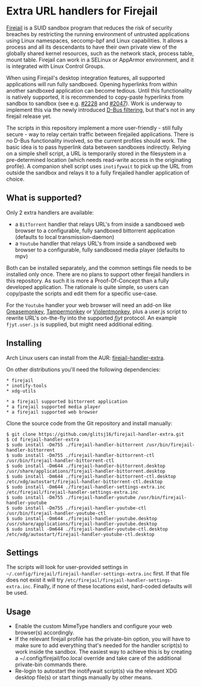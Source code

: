 # Extra URL handlers for Firejail

[Firejail](https://github.com/netblue30/firejail) is a SUID sandbox program that reduces the risk of security breaches by restricting the running environment of untrusted applications using Linux namespaces, seccomp-bpf and Linux capabilities. It allows a process and all its descendants to have their own private view of the globally shared kernel resources, such as the network stack, process table, mount table. Firejail can work in a SELinux or AppArmor environment, and it is integrated with Linux Control Groups.

When using Firejail's desktop integration features, all supported applications will run fully sandboxed. Opening hyperlinks from within another sandboxed application can become tedious. Until this functionality is natively supported, it is recommended to copy-paste hyperlinks from sandbox to sandbox (see e.g.  [#2228](https://github.com/netblue30/firejail/issues/2228) and [#2047](https://github.com/netblue30/firejail/issues/2047)). Work is underway to implement this via the newly introduced [D-Bus filtering](https://github.com/netblue30/firejail/issues/3471#issuecomment-646582480), but that's not in any firejail release yet.

The scripts in this repository implement a more user-friendly - still fully secure - way to relay certain traffic between firejailed applications. There is no D-Bus functionality involved, so the current profiles should work. The basic idea is to pass hyperlink data between sandboxes indirectly. Relying on a simple shell script, a URL is temporarily stored in the filesystem in a pre-determined location (which needs read-write access in the originating profile). A companion shell script uses `inotifywait` to pick up the URL from outside the sandbox and relays it to a fully firejailed handler application of choice.

## What is supported?

Only 2 extra handlers are available:
- a `BitTorrent` handler that relays URL's from inside a sandboxed web browser to a configurable, fully sandboxed bittorrent application (defaults to local transmission-daemon)
- a `Youtube` handler that relays URL's from inside a sandboxed web browser to a configurable, fully sandboxed media player (defaults to mpv)

Both can be installed separately, and the common settings file needs to be installed only once.
There are no plans to support other firejail handlers in this repository. As such it is more a Proof-Of-Concept than a fully developed application. The rationale is quite simple, so users can copy/paste the scripts and edit them for a specific use-case.

For the `Youtube` handler your web browser will need an add-on like [Greasemonkey](https://github.com/greasemonkey/greasemonkey), [Tampermonkey](https://www.tampermonkey.net/) or [Violentmonkey](https://violentmonkey.github.io/), plus a user.js script to rewrite URL's on-the-fly into the supported _fjyt_ protocol. An example `fjyt.user.js` is supplied, but might need additional editing.

## Installing

Arch Linux users can install from the AUR: [firejail-handler-extra](https://aur.archlinux.org/packages/firejail-handler-extra/).

On other distributions you'll need the following dependencies:

	* firejail
	* inotify-tools
	* xdg-utils

	* a firejail supported bittorrent application
	* a firejail supported media player
	* a firejail supported web browser

Clone the source code from the Git repository and install manually:

`````
$ git clone https://github.com/glitsj16/firejail-handler-extra.git
$ cd firejail-handler-extra
$ sudo install -Dm755 ./firejail-handler-bittorrent /usr/bin/firejail-handler-bittorrent
$ sudo install -Dm755 ./firejail-handler-bittorrent-ctl /usr/bin/firejail-handler-bittorrent-ctl
$ sudo install -Dm644 ./firejail-handler-bittorrent.desktop /usr/share/applications/firejail-handler-bittorrent.desktop
$ sudo install -Dm644 ./firejail-handler-bittorrent-ctl.desktop /etc/xdg/autostart/firejail-handler-bittorrent-ctl.desktop
$ sudo install -Dm644 ./firejail-handler-settings-extra.inc /etc/firejail/firejail-handler-settings-extra.inc
$ sudo install -Dm755 ./firejail-handler-youtube /usr/bin/firejail-handler-youtube
$ sudo install -Dm755 ./firejail-handler-youtube-ctl /usr/bin/firejail-handler-youtube-ctl
$ sudo install -Dm644 ./firejail-handler-youtube.desktop /usr/share/applications/firejail-handler-youtube.desktop
$ sudo install -Dm644 ./firejail-handler-youtube-ctl.desktop /etc/xdg/autostart/firejail-handler-youtube-ctl.desktop
`````

## Settings

The scripts will look for user-provided settings in `~/.config/firejail/firejail-handler-settings-extra.inc` first. If that file does not exist it will try `/etc/firejail/firejail-handler-settings-extra.inc`. Finally, if none of these locations exist, hard-coded defaults will be used.

## Usage

- Enable the custom MimeType handlers and configure your web browser(s) accordingly.
- If the relevant firejail profile has the private-bin option, you will have to make sure to add everything that's needed for the handler script(s) to work inside the sandbox. The easiest way to achieve this is by creating a ~/.config/firejail/foo.local override and take care of the additional private-bin commands there.
- Re-login to autostart the inotifywait script(s) via the relevant XDG desktop file(s) or start things manually by other means.
